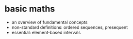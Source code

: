 
# basic maths
- an overview of fundamental concepts
- non-standard definitions: ordered sequences, presequent
- essential: element-based intervals
